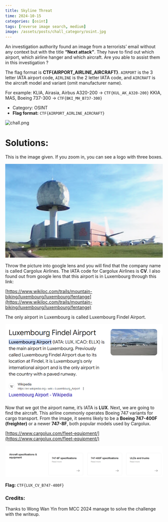 ```yaml
---
title: Skyline Threat
time: 2024-10-15
categories: [osint]
tags: [reverse image search, medium]
image: /assets/posts/chall_category/osint.jpg
---
```


An investigation authority found an image from a terrorists’ email without any context but with the title **“Next attack”**. They have to find out which airport, which airline hanger and which aircraft. Are you able to assist them in this investigation ?

The flag format is **CTF{AIRPORT_AIRLINE_AIRCRAFT}**. `AIRPORT` is the 3 letter IATA airport code, `AIRLINE` is the 2 letter IATA code, and `AIRCRAFT` is the aircraft model and variant (omit manufacturer name). 

For example: 
KLIA, Airasia, Airbus A320-200 -> `CTF{KUL_AK_A320-200}`
KKIA, MAS, Boeing 737-300 -> `CTF{BKI_MH_B737-300}`

- Category: OSINT
- **Flag format:** `CTF{AIRPORT_AIRLINE_AIRCRAFT}`

![chall.png](/union-depository/osint/skyline-threat/chall.png)

# Solutions:

This is the image given. If you zoom in, you can see a logo with three boxes.

![1](/assets/posts/chall-writeup-img/skyline-threat/1.png)

Throw the picture into google lens and you will find that the company name is called
Cargolux Airlines. The IATA code for Cargolux Airlines is **CV**. I also found out from google
lens that this airport is in Luxembourg through this link:

[https://www.wikiloc.com/trails/mountain-biking/luxembourg/luxembourg/fentange](https://www.wikiloc.com/trails/mountain-biking/luxembourg/luxembourg/fentange)

The only airport in Luxembourg is called Luxembourg Findel Airport.

![2](/assets/posts/chall-writeup-img/skyline-threat/2.png)

Now that we got the airport name, it’s IATA is **LUX**. Next, we are going to find the aircraft.
This airline commonly operates Boeing 747 variants for cargo transport. From the image, it
seems likely to be a **Boeing 747-400F (freighter)** or a newer **747-8F**, both popular models
used by Cargolux.

[https://www.cargolux.com/fleet-equipment/](https://www.cargolux.com/fleet-equipment/)

![3](/assets/posts/chall-writeup-img/skyline-threat/3.png)

**Flag:** `CTF{LUX_CV_B747-400F}`

### Credits:
Thanks to Wong Wan Yin from MCC 2024 manage to solve the challenge with the writeup. 
